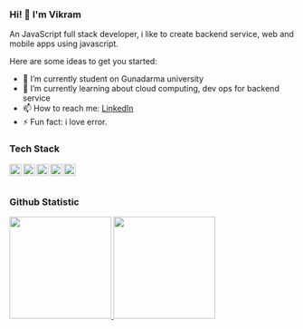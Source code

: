 ### Hi! 👋 I'm Vikram

An JavaScript full stack developer, i like to create backend service, web and mobile apps using javascript.

Here are some ideas to get you started:

- 🔭 I’m currently student on Gunadarma university
- 🌱 I’m currently learning about cloud computing, dev ops for backend service
- 📫 How to reach me: <a href="https://linkedin.com/in/vikram-ram-746b18140/">LinkedIn</a>
- ⚡ Fun fact: i love error.

### Tech Stack
  <a href="#"><img align="left" alt="JavaScript" title="JavaScript" width="21px" src="https://upload.wikimedia.org/wikipedia/commons/9/99/Unofficial_JavaScript_logo_2.svg" /></a>
  <a href="https://nodejs.org/"><img align="left" alt="NodeJS" title="NodeJS" width="21px" src="https://seeklogo.com/images/N/nodejs-logo-FBE122E377-seeklogo.com.png" /></a>
  <a href="https://reactjs.org/"><img align="left" alt="React" title="React" width="21px" src="https://cdn.worldvectorlogo.com/logos/react-2.svg" /></a>
  <a href="https://hapi.dev/"><img align="left" alt="Hapi" title="Hapi (NodeJS HTTP Framework)" width="21px" src="https://avatars.githubusercontent.com/u/3774533?s=200&v=4" /></a>
  <a href="https://cloud.google.com/docs/"><img align="left" alt="GCP" title="GCP (Google Cloud Platfrom)" width="21px" src="https://seeklogo.com/images/G/google-cloud-logo-ADE788217F-seeklogo.com.png" /></a>
  <br>
  <br>
  
  ### Github Statistic
<p align="left">
<a href="https://github.com/vikraam27">
  <img height="180em" src="https://github-readme-stats-eight-theta.vercel.app/api?username=vikraam27&show_icons=true&theme=algolia&include_all_commits=true&count_private=true"/>
  <img height="180em" src="https://github-readme-stats-eight-theta.vercel.app/api/top-langs/?username=vikraam27&layout=compact&langs_count=8&theme=algolia"/>
</a>
</p>
